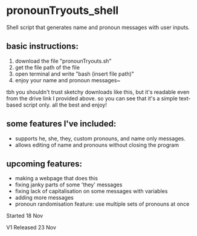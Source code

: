 # pronounTryouts_shell
Shell script that generates name and pronoun messages with user inputs.

## basic instructions:
1. download the file "pronounTryouts.sh"
2. get the file path of the file
3. open terminal and write "bash (insert file path)"
4. enjoy your name and pronoun messages~

tbh you shouldn't trust sketchy downloads like this, but it's readable even from the drive link I provided above. so you can see that it's a simple text-based script only. all the best and enjoy!

## some features I've included:
- supports he, she, they, custom pronouns, and name only messages.
- allows editing of name and pronouns without closing the program

## upcoming features:
- making a webpage that does this
- fixing janky parts of some 'they' messages
- fixing lack of capitalisation on some messages with variables
- adding more messages
- pronoun randomisation feature: use multiple sets of pronouns at once

Started 18 Nov

V1 Released 23 Nov
